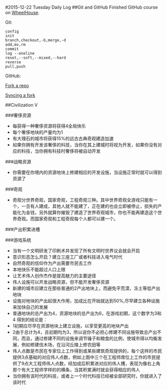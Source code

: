 #2015-12-22 Tuesday Daily Log
##Git and GitHub
Finished GitHub course on [WheelHouse](https://learn.wheelhouse.io/events/early-access).

Git:

	config
	init
	branch,checkout,-b,merge,-d
	add,mv,rm
	commit
	log --oneline
	reset,--soft,--mixed,--hard
	reverse
	pull,push
GitHub:

[Fork a repo](https://help.github.com/articles/fork-a-repo/)

[Syncing a fork](https://help.github.com/articles/syncing-a-fork/)

##Civilization V

###奢侈资源
* 每获得一种奢侈资源将获得4全局快乐
* 每个奢侈地块的产量均为1
* 有大理石的城市将获得15%的远古古典奇观建造加速
* 如果你拥有开发该奢侈的科技，当你在其上建城时将视为开发，如果你没有对应的科技，当你拥有科技时奢侈将被自动开发

###战略资源
* 你需要在你境内的资源地块上修建相应的开发设施，当设施正常时就可以得到资源了

###奇观
* 奇观分世界奇观，国家奇观，工程奇观三种。其中世界奇观全游戏只能有一个，一旦有人建成，其他人就不能建了，正在建的也会立即被停止，损失的产能化为金钱，另外就算你摧毁了建造了世界奇观城市，你也不能再建造这个世界奇观。而国家奇观和工程奇观每个人都可以建一个。


###产出积累进槽


###游戏系统
* 当有一个文明研发了印刷术并发现了所有文明时世界议会就会开启
* 意识形态怎么开启？建立三座工厂或者科技进入电气时代
* 自然奇观的信仰作为产出需要市民去工作
* 本地快乐不能超过人口上限
* 让艺术伟人创作杰作是提高魅力的主要途径
* 伟人设施可以开发战略资源，但不能开发奢侈资源
* 新建的城市应建立在那些普通的2产出地块上，而避免平荒漠，冻土等低产出地块
* 设施对地块的产出起很大作用，加成比在开始就达到50%,尽早建立各种设施来加快自己的发展
* 普通地块的总产出为4，资源地块的总产出为6，在游戏初期，这个数字为3和4
得到的结论是：
 * 1初期应尽早在资源地块上建立设施，以享受更高的地块产出
 * 2由于总计为4，且初期均为3，所以说你不必担心修建不同设施导致总产出不同，而且，通过修建不同的设施来调节锤子和粮食的比例，使城市得以均衡发展，例如修建伐木场，在沿河丘陵上修农田等
* 伟人点数是市民在专家位上工作得到或某些建筑奇观提供的，每个这样的市民提供3点基础的对应伟人点数，例如上图中三个在工程师席位上工作的市民提供了9点大工程师伟人点数，经加成后积累进对应的伟人槽，表现为像右上角那个有大工程师字样的的横条，当其积累满时就会获得相应的伟人
* 当你拥有该时代的科技，或者上一个时代科技已经被全部研究时，你就进入了该时代

	